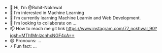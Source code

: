 - 👋 Hi, I’m @Rohit-Nokhwal
- 👀 I’m interested in Machine Learning
- 🌱 I’m currently learning Machine Learnin and Web Development.
- 💞️ I’m looking to collaborate on ...
- 📫 How to reach me git link https://www.instagram.com/77_nokhwal_90?igsh=MTh1MnIzcnhxNGF4cA==
- 😄 Pronouns: ...
- ⚡ Fun fact: ...

<!---
Rohit-Nokhwal/Rohit-Nokhwal is a ✨ special ✨ repository because its `README.md` (this file) appears on your GitHub profile.
You can click the Preview link to take a look at your changes.
--->
